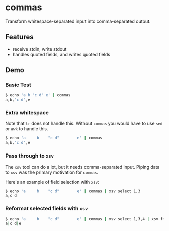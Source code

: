 # commas
Transform whitespace-separated input into comma-separated output.

## Features

- receive stdin, write stdout
- handles quoted fields, and writes quoted fields

## Demo

### Basic Test

```bash
$ echo 'a b "c d" e' | commas
a,b,"c d",e
```

### Extra whitespace

Note that `tr` does not handle this. Without `commas` you would
have to use `sed` or `awk` to handle this.

```bash
$ echo 'a     b    "c d"        e' | commas
a,b,"c d",e
```


### Pass through to `xsv`

The `xsv` tool can do a lot, but it needs comma-separated input.
Piping data to `xsv` was the primary motivation for `commas`.

Here's an example of field selection with `xsv`:

```bash
$ echo 'a     b    "c d"        e' | commas | xsv select 1,3
a,c d
```

### Reformat selected fields with `xsv`

```bash
$ echo 'a     b    "c d"        e' | commas | xsv select 1,3,4 | xsv fmt -t '|'
a|c d|e
```
